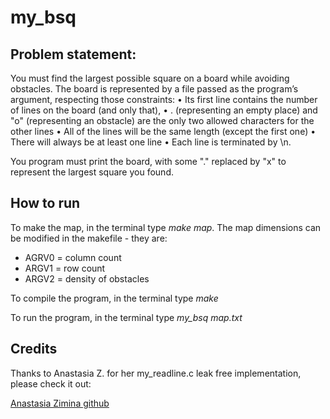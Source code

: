 # my_bsq

## Problem statement:
You must find the largest possible square on a board while avoiding obstacles. The board is represented by a file passed as the program’s argument, respecting those constraints:
• Its first line contains the number of lines on the board (and only that),
• . (representing an empty place) and "o" (representing an obstacle) are the only two allowed characters for the other lines
• All of the lines will be the same length (except the first one)
• There will always be at least one line
• Each line is terminated by \n.

You program must print the board, with some "." replaced by "x" to represent the largest square you found.

## How to run

To make the map, in the terminal type *make map*. The map dimensions can be modified in the makefile - they are:
- AGRV0 = column count
- ARGV1 = row count
- ARGV2 = density of obstacles

To compile the program, in the terminal type *make*

To run the program, in the terminal type *my_bsq map.txt*

## Credits
Thanks to Anastasia Z. for her my_readline.c leak free implementation, please check it out:

[Anastasia Zimina github](https://github.com/anastaszi/QWASAR_Projects/blob/master/my_readline/my_readline.c)

